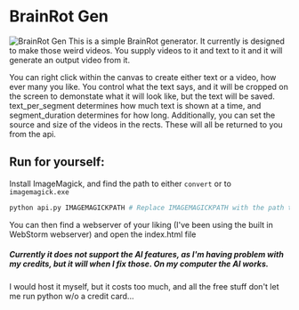 # BrainRot Gen
![BrainRot Gen](https://cloud-quhfsqm31-hack-club-bot.vercel.app/0screenshot_2024-11-19_173354.png)
This is a simple BrainRot generator. It currently is designed to make those weird videos. You supply videos to it and text to it and it will generate an output video from it.

You can right click within the canvas to create either text or a video, how ever many you like. You control what the text says, and it will be cropped on the screen to demonstate what it will look like, but the text will be saved. text_per_segment determines how much text is shown at a time, and segment_duration determines for how long. Additionally, you can set the source and size of the videos in the rects. These will all be returned to you from the api.  
## Run for yourself:
Install ImageMagick, and find the path to either `convert` or to `imagemagick.exe`
```bash
python api.py IMAGEMAGICKPATH # Replace IMAGEMAGICKPATH with the path to the ImageMagick executable
```
You can then find a webserver of your liking (I've been using the built in WebStorm webserver) and open the index.html file



##### Currently it does not support the AI features, as I'm having problem with my credits, but it will when I fix those. On my computer the AI works.


I would host it myself, but it costs too much, and all the free stuff don't let me run python w/o a credit card...